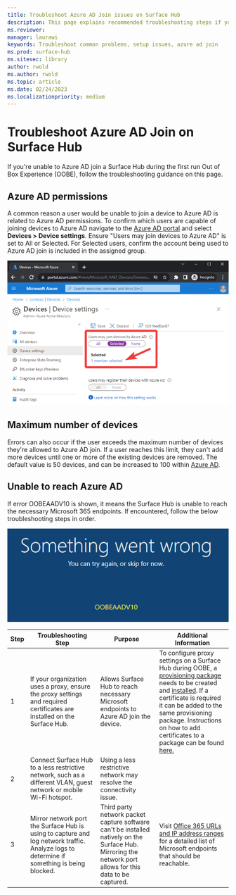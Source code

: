 ```yaml
---
title: Troubleshoot Azure AD Join issues on Surface Hub
description: This page explains recommended troubleshooting steps if you're unable to Azure AD join a Surface Hub during the out of box experience.
ms.reviewer: 
manager: laurawi
keywords: Troubleshoot common problems, setup issues, azure ad join
ms.prod: surface-hub
ms.sitesec: library
author: rwold
ms.author: rwold
ms.topic: article
ms.date: 02/24/2023
ms.localizationpriority: medium
---
```


# Troubleshoot Azure AD Join on Surface Hub

If you're unable to Azure AD join a Surface Hub during the first run Out of Box Experience (OOBE), follow the troubleshooting guidance on this page.

## Azure AD permissions

A common reason a user would be unable to join a device to Azure AD is related to Azure AD permissions. To confirm which users are capable of joining devices to Azure AD navigate to the [Azure AD portal](https://portal.azure.com/#view/Microsoft_AAD_IAM/ActiveDirectoryMenuBlade/~/Overview) and select **Devices > Device settings**. Ensure "Users may join devices to Azure AD" is set to All or Selected. For Selected users, confirm the account being used to Azure AD join is included in the assigned group.

![Showing Azure device settings page where users can be scoped to join devices to Azure AD](images/troubleshoot-azure-ad-join-1.png)

## Maximum number of devices

Errors can also occur if the user exceeds the maximum number of devices they're allowed to Azure AD join. If a user reaches this limit, they can't add more devices until one or more of the existing devices are removed. The default value is 50 devices, and can be increased to 100 within [Azure AD](/azure/active-directory/devices/device-management-azure-portal#configure-device-settings).

## Unable to reach Azure AD

If error OOBEAADV10 is shown, it means the Surface Hub is unable to reach the necessary Microsoft 365 endpoints. If encountered, follow the below troubleshooting steps in order.

![Image showing an error of "something went wrong" with error code OOBEAADV10](images/troubleshoot-azure-ad-join-2.png)

| **Step** | **Troubleshooting Step**                                                                                                                  | **Purpose**                                                                                                                                                  | **Additional Information**                                                                                                                                                                                                                                                                                                                                                                                                                                                                                                                                                                                              |
| -------- | ----------------------------------------------------------------------------------------------------------------------------------------- | ------------------------------------------------------------------------------------------------------------------------------------------------------------ | ----------------------------------------------------------------------------------------------------------------------------------------------------------------------------------------------------------------------------------------------------------------------------------------------------------------------------------------------------------------------------------------------------------------------------------------------------------------------------------------------------------------------------------------------------------------------------------------------------------------------- |
| 1        | If your organization uses a proxy, ensure the proxy settings and required certificates are installed on the Surface Hub.          | Allows Surface Hub to reach necessary Microsoft endpoints to Azure AD join the device.                                                                       | To configure proxy settings on a Surface Hub during OOBE, a [provisioning package](/surface-hub/provisioning-packages-for-surface-hub) needs to be created and [installed](/surface-hub/provisioning-packages-for-surface-hub#apply-a-provisioning-package-to-surface-hub). If a certificate is required it can be added to the same provisioning package. Instructions on how to add certificates to a package can be found [here.](/surface-hub/provisioning-packages-for-surface-hub#add-a-certificate-to-your-package) |
| 2        | Connect Surface Hub to a less restrictive network, such as a different VLAN, guest network or mobile Wi-Fi hotspot.                       | Using a less restrictive network may resolve the connectivity issue.                                                                               |                                                                                                                                                                                                                                                                                                                                                                                                                                                                                    |
| 3        | Mirror network port the Surface Hub is using to capture and log network traffic. Analyze logs to determine if something is being blocked. | Third party network packet capture software can't be installed natively on the Surface Hub. Mirroring the network port allows for this data to be captured. | Visit [Office 365 URLs and IP address ranges](/microsoft-365/enterprise/urls-and-ip-address-ranges) for a detailed list of Microsoft endpoints that should be reachable.                                                                                                                                                                                                                                                                                                                                                                                           |
